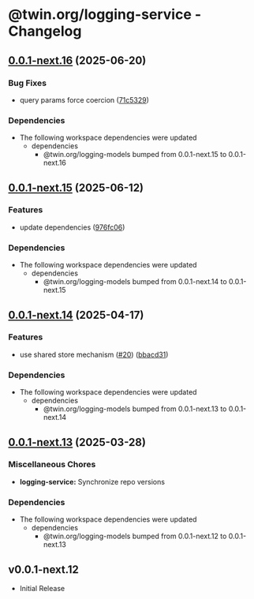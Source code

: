 # @twin.org/logging-service - Changelog

## [0.0.1-next.16](https://github.com/twinfoundation/logging/compare/logging-service-v0.0.1-next.15...logging-service-v0.0.1-next.16) (2025-06-20)


### Bug Fixes

* query params force coercion ([71c5329](https://github.com/twinfoundation/logging/commit/71c53292d300acae0369bd7937c5ca3ab5430689))


### Dependencies

* The following workspace dependencies were updated
  * dependencies
    * @twin.org/logging-models bumped from 0.0.1-next.15 to 0.0.1-next.16

## [0.0.1-next.15](https://github.com/twinfoundation/logging/compare/logging-service-v0.0.1-next.14...logging-service-v0.0.1-next.15) (2025-06-12)


### Features

* update dependencies ([976fc06](https://github.com/twinfoundation/logging/commit/976fc06976c4899769486b7cb2e827c407d7fc89))


### Dependencies

* The following workspace dependencies were updated
  * dependencies
    * @twin.org/logging-models bumped from 0.0.1-next.14 to 0.0.1-next.15

## [0.0.1-next.14](https://github.com/twinfoundation/logging/compare/logging-service-v0.0.1-next.13...logging-service-v0.0.1-next.14) (2025-04-17)


### Features

* use shared store mechanism ([#20](https://github.com/twinfoundation/logging/issues/20)) ([bbacd31](https://github.com/twinfoundation/logging/commit/bbacd31af991d82d84294ad432a40830692880ca))


### Dependencies

* The following workspace dependencies were updated
  * dependencies
    * @twin.org/logging-models bumped from 0.0.1-next.13 to 0.0.1-next.14

## [0.0.1-next.13](https://github.com/twinfoundation/logging/compare/logging-service-v0.0.1-next.12...logging-service-v0.0.1-next.13) (2025-03-28)


### Miscellaneous Chores

* **logging-service:** Synchronize repo versions


### Dependencies

* The following workspace dependencies were updated
  * dependencies
    * @twin.org/logging-models bumped from 0.0.1-next.12 to 0.0.1-next.13

## v0.0.1-next.12

- Initial Release
